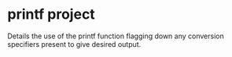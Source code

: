  # printf project
Details the use of the printf function
flagging down any conversion specifiers present to give
desired output.
